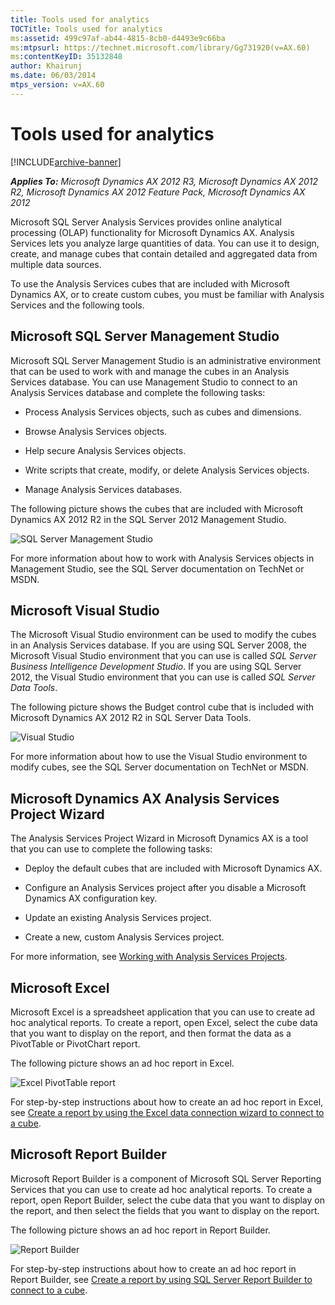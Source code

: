 ```yaml
---
title: Tools used for analytics
TOCTitle: Tools used for analytics
ms:assetid: 499c97af-ab44-4815-8cb0-d4493e9c66ba
ms:mtpsurl: https://technet.microsoft.com/library/Gg731920(v=AX.60)
ms:contentKeyID: 35132848
author: Khairunj
ms.date: 06/03/2014
mtps_version: v=AX.60
---
```


# Tools used for analytics 


[!INCLUDE[archive-banner](includes/archive-banner.md)]


_**Applies To:** Microsoft Dynamics AX 2012 R3, Microsoft Dynamics AX 2012 R2, Microsoft Dynamics AX 2012 Feature Pack, Microsoft Dynamics AX 2012_

Microsoft SQL Server Analysis Services provides online analytical processing (OLAP) functionality for Microsoft Dynamics AX. Analysis Services lets you analyze large quantities of data. You can use it to design, create, and manage cubes that contain detailed and aggregated data from multiple data sources.

To use the Analysis Services cubes that are included with Microsoft Dynamics AX, or to create custom cubes, you must be familiar with Analysis Services and the following tools.

## Microsoft SQL Server Management Studio

Microsoft SQL Server Management Studio is an administrative environment that can be used to work with and manage the cubes in an Analysis Services database. You can use Management Studio to connect to an Analysis Services database and complete the following tasks:

  - Process Analysis Services objects, such as cubes and dimensions.

  - Browse Analysis Services objects.

  - Help secure Analysis Services objects.

  - Write scripts that create, modify, or delete Analysis Services objects.

  - Manage Analysis Services databases.

The following picture shows the cubes that are included with Microsoft Dynamics AX 2012 R2 in the SQL Server 2012 Management Studio.

![SQL Server Management Studio](images/Gg731920.BI_SQLManagementStudio(AX.60).png "SQL Server Management Studio")

For more information about how to work with Analysis Services objects in Management Studio, see the SQL Server documentation on TechNet or MSDN.

## Microsoft Visual Studio

The Microsoft Visual Studio environment can be used to modify the cubes in an Analysis Services database. If you are using SQL Server 2008, the Microsoft Visual Studio environment that you can use is called *SQL Server Business Intelligence Development Studio*. If you are using SQL Server 2012, the Visual Studio environment that you can use is called *SQL Server Data Tools*.

The following picture shows the Budget control cube that is included with Microsoft Dynamics AX 2012 R2 in SQL Server Data Tools.

![Visual Studio](images/Gg731920.BI_BIDS(AX.60).png "Visual Studio")

For more information about how to use the Visual Studio environment to modify cubes, see the SQL Server documentation on TechNet or MSDN.

## Microsoft Dynamics AX Analysis Services Project Wizard

The Analysis Services Project Wizard in Microsoft Dynamics AX is a tool that you can use to complete the following tasks:

  - Deploy the default cubes that are included with Microsoft Dynamics AX.

  - Configure an Analysis Services project after you disable a Microsoft Dynamics AX configuration key.

  - Update an existing Analysis Services project.

  - Create a new, custom Analysis Services project.

For more information, see [Working with Analysis Services Projects](working-with-analysis-services-projects.md).

## Microsoft Excel

Microsoft Excel is a spreadsheet application that you can use to create ad hoc analytical reports. To create a report, open Excel, select the cube data that you want to display on the report, and then format the data as a PivotTable or PivotChart report.

The following picture shows an ad hoc report in Excel.

![Excel PivotTable report](images/Gg731920.BI_ExcelPivotTable(AX.60).png "Excel PivotTable report")

For step-by-step instructions about how to create an ad hoc report in Excel, see [Create a report by using the Excel data connection wizard to connect to a cube](create-a-report-by-using-the-excel-data-connection-wizard-to-connect-to-a-cube.md).

## Microsoft Report Builder

Microsoft Report Builder is a component of Microsoft SQL Server Reporting Services that you can use to create ad hoc analytical reports. To create a report, open Report Builder, select the cube data that you want to display on the report, and then select the fields that you want to display on the report.

The following picture shows an ad hoc report in Report Builder.

![Report Builder](images/Gg731920.BI_ReportBuilderUsingCube(AX.60).png "Report Builder")

For step-by-step instructions about how to create an ad hoc report in Report Builder, see [Create a report by using SQL Server Report Builder to connect to a cube](create-a-report-by-using-sql-server-report-builder-to-connect-to-a-cube.md).

  



